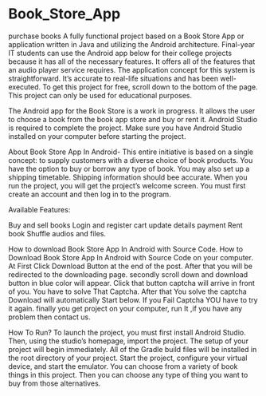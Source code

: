 # Book_Store_App
purchase books 
A fully functional project based on a Book Store App or application written in Java and utilizing the Android architecture. Final-year IT students can use the Android app below for their college projects because it has all of the necessary features. It offers all of the features that an audio player service requires. The application concept for this system is straightforward. It’s accurate to real-life situations and has been well-executed. To get this project for free, scroll down to the bottom of the page. This project can only be used for educational purposes.

The Android app for the Book Store is a work in progress. It allows the user to choose a book from the book app store and buy or rent it. Android Studio is required to complete the project. Make sure you have Android Studio installed on your computer before starting the project.

About Book Store App In Android-
                              This entire initiative is based on a single concept: to supply customers with a diverse choice of book products. You have the option to buy or borrow any type of book. You may also set up a shipping timetable. Shipping information should bee accurate. When you run the project, you will get the project’s welcome screen. You must first create an account and then log in to the program.

Available Features:

Buy and sell books
Login and register
cart
update details
payment
Rent book
Shuffle audios and files.

How to download Book Store App In Android with Source Code.
                                                      How to Download Book Store App In Android with Source Code on your computer. At First Click Download Button at the end of the post. After that you will be redirected to the downloading page. secondly scroll down and download button in blue color will appear. Click that button captcha will arrive in front of you. You have to solve That Captcha. After that You solve the captcha Download will automatically Start below. If you Fail Captcha YOU have to try it again. finally you get project on your computer, run It ,if you have any problem then contact us.

How To Run?
          To launch the project, you must first install Android Studio. Then, using the studio’s homepage, import the project. The setup of your project will begin immediately. All of the Gradle build files will be installed in the root directory of your project. Start the project, configure your virtual device, and start the emulator. You can choose from a variety of book things in this project. Then you can choose any type of thing you want to buy from those alternatives.

